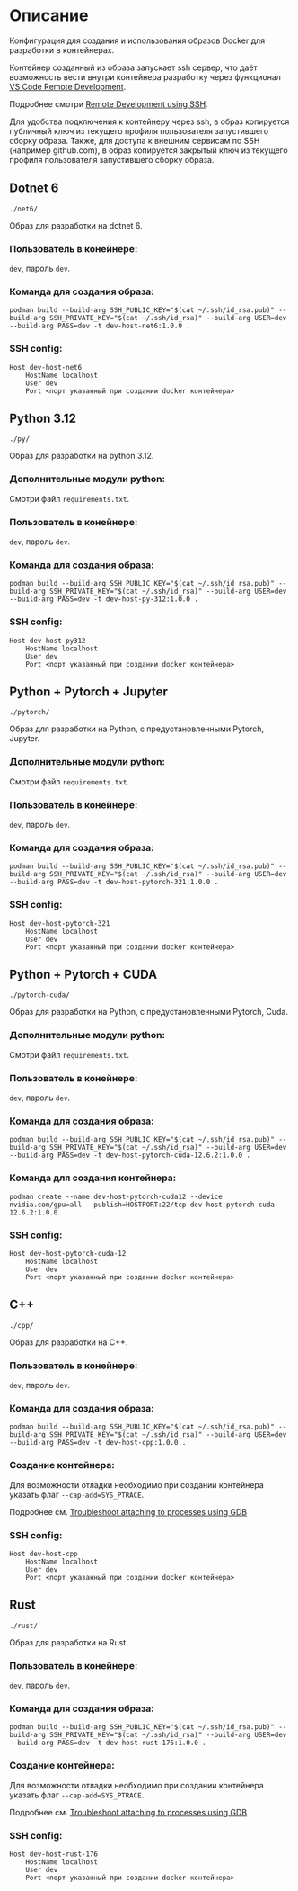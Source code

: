 # Описание
Конфигурация для создания и использования образов Docker для разработки в контейнерах.

Контейнер созданный из образа запускает ssh сервер, что даёт возможность вести внутри контейнера разработку
через функционал [VS Code Remote Development](https://code.visualstudio.com/docs/remote/remote-overview).

Подробнее смотри [Remote Development using SSH](https://code.visualstudio.com/docs/remote/ssh).

Для удобства подключения к контейнеру через ssh, в образ копируется публичный ключ из текущего профиля пользователя запустившего сборку образа.
Также, для доступа к внешним сервисам по SSH (например github.com), в образ копируется закрытый ключ из текущего профиля пользователя запустившего сборку образа.

## Dotnet 6
`./net6/`

Образ для разработки на dotnet 6.

### Пользователь в конейнере:
`dev`, пароль `dev`.

### Команда для создания образа:
`podman build --build-arg SSH_PUBLIC_KEY="$(cat ~/.ssh/id_rsa.pub)" --build-arg SSH_PRIVATE_KEY="$(cat ~/.ssh/id_rsa)" --build-arg USER=dev --build-arg PASS=dev -t dev-host-net6:1.0.0 .`

### SSH config:
```
Host dev-host-net6
    HostName localhost
    User dev
    Port <порт указанный при создании docker контейнера>
```

## Python 3.12
`./py/`

Образ для разработки на python 3.12.

### Дополнительные модули python:
Смотри файл `requirements.txt`.

### Пользователь в конейнере:
`dev`, пароль `dev`.

### Команда для создания образа:
`podman build --build-arg SSH_PUBLIC_KEY="$(cat ~/.ssh/id_rsa.pub)" --build-arg SSH_PRIVATE_KEY="$(cat ~/.ssh/id_rsa)" --build-arg USER=dev --build-arg PASS=dev -t dev-host-py-312:1.0.0 .`

### SSH config:
```
Host dev-host-py312
    HostName localhost
    User dev
    Port <порт указанный при создании docker контейнера>
```

## Python + Pytorch + Jupyter
`./pytorch/`

Образ для разработки на Python, с предустановленными Pytorch, Jupyter.

### Дополнительные модули python:
Смотри файл `requirements.txt`.

### Пользователь в конейнере:
`dev`, пароль `dev`.

### Команда для создания образа:
`podman build --build-arg SSH_PUBLIC_KEY="$(cat ~/.ssh/id_rsa.pub)" --build-arg SSH_PRIVATE_KEY="$(cat ~/.ssh/id_rsa)" --build-arg USER=dev --build-arg PASS=dev -t dev-host-pytorch-321:1.0.0 .`

### SSH config:
```
Host dev-host-pytorch-321
    HostName localhost
    User dev
    Port <порт указанный при создании docker контейнера>
```

## Python + Pytorch + CUDA
`./pytorch-cuda/`

Образ для разработки на Python, с предустановленными Pytorch, Cuda.

### Дополнительные модули python:
Смотри файл `requirements.txt`.

### Пользователь в конейнере:
`dev`, пароль `dev`.

### Команда для создания образа:
`podman build --build-arg SSH_PUBLIC_KEY="$(cat ~/.ssh/id_rsa.pub)" --build-arg SSH_PRIVATE_KEY="$(cat ~/.ssh/id_rsa)" --build-arg USER=dev --build-arg PASS=dev -t dev-host-pytorch-cuda-12.6.2:1.0.0 .`

### Команда для создания контейнера:

`podman create --name dev-host-pytorch-cuda12 --device nvidia.com/gpu=all --publish=HOSTPORT:22/tcp dev-host-pytorch-cuda-12.6.2:1.0.0`

### SSH config:
```
Host dev-host-pytorch-cuda-12
    HostName localhost
    User dev
    Port <порт указанный при создании docker контейнера>
```

## C++
`./cpp/`

Образ для разработки на C++.

### Пользователь в конейнере:
`dev`, пароль `dev`.

### Команда для создания образа:
`podman build --build-arg SSH_PUBLIC_KEY="$(cat ~/.ssh/id_rsa.pub)" --build-arg SSH_PRIVATE_KEY="$(cat ~/.ssh/id_rsa)" --build-arg USER=dev --build-arg PASS=dev -t dev-host-cpp:1.0.0 .`

### Создание контейнера:
Для возможности отладки необходимо при создании контейнера указать флаг `--cap-add=SYS_PTRACE`.

Подробнее см. [Troubleshoot attaching to processes using GDB](https://github.com/Microsoft/MIEngine/wiki/Troubleshoot-attaching-to-processes-using-GDB)

### SSH config:
```
Host dev-host-cpp
    HostName localhost
    User dev
    Port <порт указанный при создании docker контейнера>
```

## Rust
`./rust/`

Образ для разработки на Rust.

### Пользователь в конейнере:
`dev`, пароль `dev`.

### Команда для создания образа:
`podman build --build-arg SSH_PUBLIC_KEY="$(cat ~/.ssh/id_rsa.pub)" --build-arg SSH_PRIVATE_KEY="$(cat ~/.ssh/id_rsa)" --build-arg USER=dev --build-arg PASS=dev -t dev-host-rust-176:1.0.0 .`

### Создание контейнера:
Для возможности отладки необходимо при создании контейнера указать флаг `--cap-add=SYS_PTRACE`.

Подробнее см. [Troubleshoot attaching to processes using GDB](https://github.com/Microsoft/MIEngine/wiki/Troubleshoot-attaching-to-processes-using-GDB)

### SSH config:
```
Host dev-host-rust-176
    HostName localhost
    User dev
    Port <порт указанный при создании docker контейнера>
```